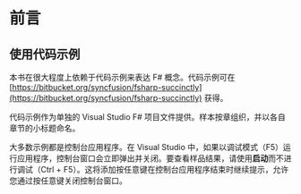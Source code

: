 # 前言

## 使用代码示例

本书在很大程度上依赖于代码示例来表达 F# 概念。代码示例可在 [https://bitbucket.org/syncfusion/fsharp-succinctly](https://bitbucket.org/syncfusion/fsharp-succinctly) 获得。

代码示例作为单独的 Visual Studio F# 项目文件提供。样本按章组织，并以各自章节的小标题命名。

大多数示例都是控制台应用程序。在 Visual Studio 中，如果以调试模式（F5）运行应用程序，控制台窗口会立即弹出并关闭。要查看样品结果，请使用**启动**而不进行调试（Ctrl + F5）。这将添加按任意键在控制台应用程序结束时继续提示，允许您通过按任意键关闭控制台窗口。